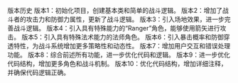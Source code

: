 版本历史
版本1：初始化项目，创建基本类和简单的战斗逻辑。
版本2：增加了战斗者的攻击力和防御力属性，更新了战斗逻辑。
版本3：引入场地效果，进一步完善战斗逻辑。
版本4：引入具有特殊能力的“Ranger”角色，能够使用箭矢进行攻击。
版本5：引入具有特殊法术能力的法师角色。
版本6：引入暴击概率和防御穿透特性，为战斗系统增加更多策略性和动态性。
版本7：增加用户交互和错误处理功能。
版本8：综合前述所有功能，进一步优化代码和逻辑。
版本9：进一步优化代码结构，增加更多角色和战斗机制。
版本10：优化代码结构，增加详细注释，并确保代码逻辑正确。
